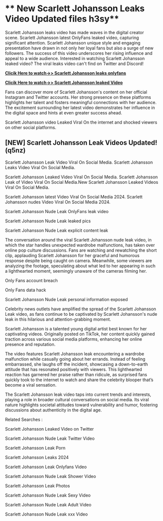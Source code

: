 
# ** New   Scarlett Johansson Leaks Video Updated files h3sy** #

  Scarlett Johansson leaks video has made waves in the digital creator scene.  Scarlett Johansson latest OnlyFans leaked video, capturing significant attention.  Scarlett Johansson unique style and engaging presentation have drawn in not only her loyal fans but also a surge of new followers. The success of this video underscores her rising influence and appeal to a wide audience. Interested in watching  Scarlett Johansson leaked video? The viral leaks video can't find on Twitter and Discord!

**[Clicik Here to watch->>  Scarlett Johansson leaks onlyfans ](http://xflirt.top)**

**[Clicik Here to watch->>  Scarlett Johansson leaked Video](http://xflirt.top)**

Fans can discover more of  Scarlett Johansson's content on her official Instagram and Twitter accounts. Her strong presence on these platforms highlights her talent and fosters meaningful connections with her audience. The excitement surrounding her latest video demonstrates her influence in the digital space and hints at even greater success ahead.

  Scarlett Johansson video Leaked Viral On the internet and shocked viewers on other social platforms.

## [NEW]   Scarlett Johansson Leak Videos Updated!  (q5nz) ##

  Scarlett Johansson Leak Video Viral On Social Media.  Scarlett Johansson Leaks Video Viral On Social Media.

  Scarlett Johansson Leaked Video Viral On Social Media.  Scarlett Johansson Leak of Video Viral On Social Media.New  Scarlett Johansson Leaked Videos Viral On Social Media.

  Scarlett Johansson latest Video Viral On Social Media 2024.  Scarlett Johansson nudes Video Viral On Social Media 2024.

  Scarlett Johansson Nude Leak OnlyFans leak video

  Scarlett Johansson Nude Leak leaked pics

  Scarlett Johansson Nude Leak explicit content leak

The conversation around the viral  Scarlett Johansson nude leak video, in which the star handles unexpected wardrobe malfunctions, has taken over online pop culture discussions. Fans are watching and rewatching the short clip, applauding  Scarlett Johansson for her graceful and humorous response despite being caught on camera. Meanwhile, some viewers are analyzing the footage, speculating about what led to her appearing in such a lighthearted moment, seemingly unaware of the cameras filming her.

Only Fans account breach

Only Fans data hack

  Scarlett Johansson Nude Leak personal information exposed

Celebrity news outlets have amplified the spread of the  Scarlett Johansson Leak video, as fans continue to be captivated by  Scarlett Johansson's nude leak in this hilarious and attention-grabbing moment.

  Scarlett Johansson is a talented young digital artist best known for her captivating videos. Originally posted on TikTok, her content quickly gained traction across various social media platforms, enhancing her online presence and reputation.

The video features   Scarlett Johansson leak encountering a wardrobe malfunction while casually going about her errands. Instead of feeling embarrassed, she laughs off the incident, showcasing a down-to-earth attitude that has resonated positively with viewers. This lighthearted reaction has garnered her praise rather than ridicule, as surprised fans quickly took to the internet to watch and share the celebrity blooper that’s become a viral sensation.

The  Scarlett Johansson leak video taps into current trends and interests, playing a role in broader cultural conversations on social media. Its viral nature highlights societal attitudes toward vulnerability and humor, fostering discussions about authenticity in the digital age.

Related Searches :

  Scarlett Johansson Leaked Video on Twitter

  Scarlett Johansson Nude Leak Twitter Video

  Scarlett Johansson Leak Porn

  Scarlett Johansson Leaks 2024

  Scarlett Johansson Leak Onlyfans Video

  Scarlett Johansson Nude Leak Shower Video

  Scarlett Johansson Leak Photos

  Scarlett Johansson Nude Leak Sexy Video

  Scarlett Johansson Nude Leak Adult Video

  Scarlett Johansson Nude Leak xxx Video


